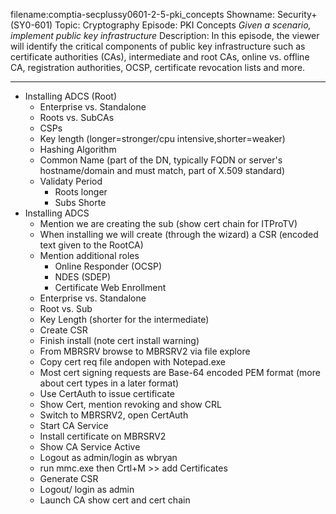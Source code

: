 filename:comptia-secplussy0601-2-5-pki_concepts Showname: Security+ \(SY0-601\)
Topic: Cryptography
Episode: PKI Concepts
*Given a scenario, implement public key infrastructure*
Description: In this episode, the viewer will identify the critical components of public key infrastructure such as certificate authorities (CAs), intermediate and root CAs, online vs. offline CA, registration authorities, OCSP, certificate revocation lists and more.

---------------------

* Installing ADCS (Root)
	+ Enterprise vs. Standalone
	+ Roots vs. SubCAs
	+ CSPs
	+ Key length \(longer=stronger/cpu intensive,shorter=weaker\)
	+ Hashing Algorithm
	+ Common Name (part of the DN, typically FQDN or server's hostname/domain and must match, part of X.509 standard)
	+ Validaty Period
		- Roots longer
		- Subs Shorte
* Installing ADCS
	+ Mention we are creating the sub (show cert chain for ITProTV\)
	+ When installing we will create \(through the wizard\) a CSR (encoded text given to the RootCA\)
	+ Mention additional roles
		- Online Responder \(OCSP\)
		- NDES \(SDEP\)
		- Certificate Web Enrollment
	+ Enterprise vs. Standalone
	+ Root vs. Sub
	+ Key Length \(shorter for the intermediate\)
	+ Create CSR
	+ Finish install \(note cert install warning\)
	+ From MBRSRV browse to MBRSRV2 via file explore
	+ Copy cert req file andopen with Notepad.exe
	+ Most cert signing requests are Base-64 encoded PEM format \(more about cert types in a later format\)
	+ Use CertAuth to issue certificate
	+ Show Cert, mention revoking and show CRL
	+ Switch to MBRSRV2, open CertAuth
	+ Start CA Service
	+ Install certificate on MBRSRV2
	+ Show CA Service Active
	+ Logout as admin/login as wbryan
	+ run mmc.exe then Crtl+M >> add Certificates
	+ Generate CSR
	+ Logout/ login as admin
	+ Launch CA show cert and cert chain
